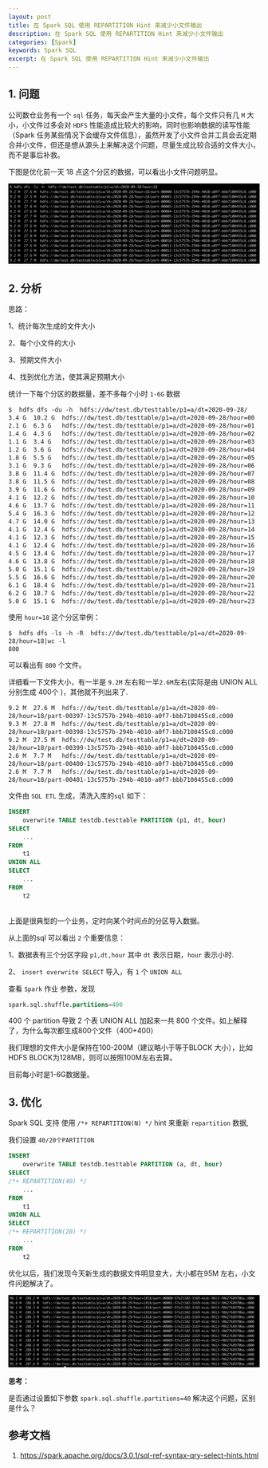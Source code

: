 ```yaml
---
layout: post
title: 在 Spark SQL 使用 REPARTITION Hint 来减少小文件输出
description: 在 Spark SQL 使用 REPARTITION Hint 来减少小文件输出
categories: [Spark]
keywords: Spark SQL
excerpt: 在 Spark SQL 使用 REPARTITION Hint 来减少小文件输出
---
```




## 1. 问题

公司数仓业务有一个 `sql` 任务，每天会产生大量的小文件，每个文件只有几 `M` 大小，小文件过多会对 `HDFS` 性能造成比较大的影响，同时也影响数据的读写性能（Spark 任务某些情况下会缓存文件信息），虽然开发了小文件合并工具会去定期合并小文件，但还是想从源头上来解决这个问题，尽量生成比较合适的文件大小，而不是事后补救。

下图是优化前一天 18 点这个分区的数据，可以看出小文件问题明显。

![small-files](/images/posts/spark/spark-repartition-small-files/small-files.png)





## 2. 分析

思路：

1、统计每次生成的文件大小

2、每个小文件的大小

3、预期文件大小

4、找到优化方法，使其满足预期大小



统计一下每个分区的数据量，差不多每个小时 `1-6G` 数据

```shell
$  hdfs dfs -du -h  hdfs://dw/test.db/testtable/p1=a/dt=2020-09-28/
3.4 G  10.2 G  hdfs://dw/test.db/testtable/p1=a/dt=2020-09-28/hour=00
2.1 G  6.3 G   hdfs://dw/test.db/testtable/p1=a/dt=2020-09-28/hour=01
1.4 G  4.3 G   hdfs://dw/test.db/testtable/p1=a/dt=2020-09-28/hour=02
1.1 G  3.4 G   hdfs://dw/test.db/testtable/p1=a/dt=2020-09-28/hour=03
1.2 G  3.6 G   hdfs://dw/test.db/testtable/p1=a/dt=2020-09-28/hour=04
1.8 G  5.5 G   hdfs://dw/test.db/testtable/p1=a/dt=2020-09-28/hour=05
3.1 G  9.3 G   hdfs://dw/test.db/testtable/p1=a/dt=2020-09-28/hour=06
3.8 G  11.4 G  hdfs://dw/test.db/testtable/p1=a/dt=2020-09-28/hour=07
3.8 G  11.5 G  hdfs://dw/test.db/testtable/p1=a/dt=2020-09-28/hour=08
3.9 G  11.6 G  hdfs://dw/test.db/testtable/p1=a/dt=2020-09-28/hour=09
4.1 G  12.2 G  hdfs://dw/test.db/testtable/p1=a/dt=2020-09-28/hour=10
4.6 G  13.7 G  hdfs://dw/test.db/testtable/p1=a/dt=2020-09-28/hour=11
5.4 G  16.3 G  hdfs://dw/test.db/testtable/p1=a/dt=2020-09-28/hour=12
4.7 G  14.0 G  hdfs://dw/test.db/testtable/p1=a/dt=2020-09-28/hour=13
4.1 G  12.4 G  hdfs://dw/test.db/testtable/p1=a/dt=2020-09-28/hour=14
4.1 G  12.3 G  hdfs://dw/test.db/testtable/p1=a/dt=2020-09-28/hour=15
4.1 G  12.4 G  hdfs://dw/test.db/testtable/p1=a/dt=2020-09-28/hour=16
4.5 G  13.4 G  hdfs://dw/test.db/testtable/p1=a/dt=2020-09-28/hour=17
4.6 G  13.8 G  hdfs://dw/test.db/testtable/p1=a/dt=2020-09-28/hour=18
5.0 G  15.1 G  hdfs://dw/test.db/testtable/p1=a/dt=2020-09-28/hour=19
5.5 G  16.6 G  hdfs://dw/test.db/testtable/p1=a/dt=2020-09-28/hour=20
6.1 G  18.4 G  hdfs://dw/test.db/testtable/p1=a/dt=2020-09-28/hour=21
6.2 G  18.7 G  hdfs://dw/test.db/testtable/p1=a/dt=2020-09-28/hour=22
5.0 G  15.1 G  hdfs://dw/test.db/testtable/p1=a/dt=2020-09-28/hour=23
```

使用 `hour=18` 这个分区举例：

```shell
$  hdfs dfs -ls -h -R  hdfs://dw/test.db/testtable/p1=a/dt=2020-09-28/hour=18|wc -l
800
```

可以看出有 `800` 个文件。

详细看一下文件大小，有一半是 `9.2M` 左右和一半`2.6M`左右(实际是由 UNION ALL 分别生成 400个 )，其他就不列出来了.

```shell
9.2 M  27.6 M  hdfs://dw/test.db/testtable/p1=a/dt=2020-09-28/hour=18/part-00397-13c5757b-294b-4010-a0f7-bbb7100455c8.c000
9.3 M  27.8 M  hdfs://dw/test.db/testtable/p1=a/dt=2020-09-28/hour=18/part-00398-13c5757b-294b-4010-a0f7-bbb7100455c8.c000
9.2 M  27.5 M  hdfs://dw/test.db/testtable/p1=a/dt=2020-09-28/hour=18/part-00399-13c5757b-294b-4010-a0f7-bbb7100455c8.c000
2.6 M  7.7 M   hdfs://dw/test.db/testtable/p1=a/dt=2020-09-28/hour=18/part-00400-13c5757b-294b-4010-a0f7-bbb7100455c8.c000
2.6 M  7.7 M   hdfs://dw/test.db/testtable/p1=a/dt=2020-09-28/hour=18/part-00401-13c5757b-294b-4010-a0f7-bbb7100455c8.c000
```

文件由 `SQL ETL` 生成，清洗入库的`sql` 如下： 

```sql
INSERT
	overwrite TABLE testdb.testtable PARTITION (p1, dt, hour)
SELECT
	...
FROM
	t1
UNION ALL
SELECT
	...
FROM
	t2
  
```

上面是很典型的一个业务，定时向某个时间点的分区导入数据。

从上面的sql 可以看出 `2` 个重要信息：

1、数据表有三个分区字段 `p1,dt,hour` 其中 `dt` 表示日期，`hour` 表示小时.

2、 `insert overwrite SELECT` 导入，有 `1` 个 `UNION ALL`  



查看 `Spark` 作业 参数，发现

```sql
spark.sql.shuffle.partitions=400
```

400 个 partition 导致 2 个表 UNION ALL  加起来一共 800 个文件。如上解释了，为什么每次都生成800个文件（400+400）

我们理想的文件大小是保持在100-200M（建议略小于等于BLOCK 大小），比如HDFS BLOCK为128MB，则可以按照100M左右去算。

目前每小时是1-6G数据量。





## 3. 优化



Spark SQL 支持 使用 ` /*+ REPARTITION(N) */ ` hint 来重新 `repartition` 数据,

我们设置  `40/20个PARTITION` 



```sql
INSERT
	overwrite TABLE testdb.testtable PARTITION (a, dt, hour)
SELECT
/*+ REPARTITION(40) */
	...
FROM
	t1
UNION ALL
SELECT
/*+ REPARTITION(20) */
	...
FROM
	t2
```

优化以后，我们发现今天新生成的数据文件明显变大，大小都在95M 左右，小文件问题解决了。

![small-files](/images/posts/spark/spark-repartition-small-files/big-files.png)





**思考：**

是否通过设置如下参数  `spark.sql.shuffle.partitions=40`  解决这个问题，区别是什么？



## 参考文档

1. https://spark.apache.org/docs/3.0.1/sql-ref-syntax-qry-select-hints.html